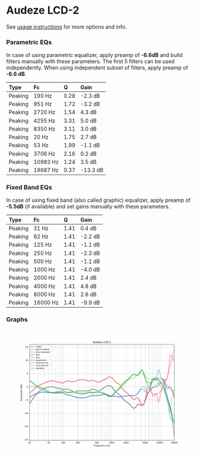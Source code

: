 # Audeze LCD-2
See [usage instructions](https://github.com/jaakkopasanen/AutoEq#usage) for more options and info.

### Parametric EQs
In case of using parametric equalizer, apply preamp of **-6.6dB** and build filters manually
with these parameters. The first 5 filters can be used independently.
When using independent subset of filters, apply preamp of **-6.6 dB**.

| Type    | Fc       |    Q | Gain     |
|:--------|:---------|:-----|:---------|
| Peaking | 190 Hz   | 0.28 | -2.3 dB  |
| Peaking | 951 Hz   | 1.72 | -3.2 dB  |
| Peaking | 2720 Hz  | 1.54 | 4.3 dB   |
| Peaking | 4255 Hz  | 3.31 | 5.0 dB   |
| Peaking | 8350 Hz  | 3.11 | 3.0 dB   |
| Peaking | 20 Hz    | 1.75 | 2.7 dB   |
| Peaking | 53 Hz    | 1.99 | -1.1 dB  |
| Peaking | 3706 Hz  | 2.16 | 0.2 dB   |
| Peaking | 10983 Hz | 1.24 | 3.5 dB   |
| Peaking | 19687 Hz | 0.37 | -13.3 dB |

### Fixed Band EQs
In case of using fixed band (also called graphic) equalizer, apply preamp of **-5.5dB**
(if available) and set gains manually with these parameters.

| Type    | Fc       |    Q | Gain    |
|:--------|:---------|:-----|:--------|
| Peaking | 31 Hz    | 1.41 | 0.4 dB  |
| Peaking | 62 Hz    | 1.41 | -2.2 dB |
| Peaking | 125 Hz   | 1.41 | -1.1 dB |
| Peaking | 250 Hz   | 1.41 | -2.3 dB |
| Peaking | 500 Hz   | 1.41 | -1.1 dB |
| Peaking | 1000 Hz  | 1.41 | -4.0 dB |
| Peaking | 2000 Hz  | 1.41 | 2.4 dB  |
| Peaking | 4000 Hz  | 1.41 | 4.8 dB  |
| Peaking | 8000 Hz  | 1.41 | 2.6 dB  |
| Peaking | 16000 Hz | 1.41 | -9.9 dB |

### Graphs
![](./Audeze%20LCD-2.png)